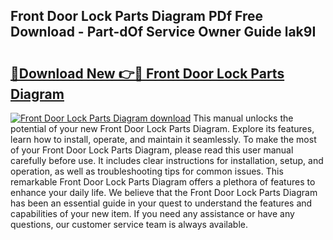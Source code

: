 ## Front Door Lock Parts Diagram PDf Free Download - Part-dOf Service Owner Guide lak9I

# <h2><a href="http://dfl9ix.blite.top/?on=Front+Door+Lock+Parts+Diagram">🔗Download New 👉🔴 Front Door Lock Parts Diagram</a></h2>

[![Front Door Lock Parts Diagram download](https://i.imgur.com/lujVjoI.png)](http://dfl9ix.blite.top/?on=Front+Door+Lock+Parts+Diagram)
This manual unlocks the potential of your new Front Door Lock Parts Diagram. Explore its features, learn how to install, operate, and maintain it seamlessly. To make the most of your Front Door Lock Parts Diagram, please read this user manual carefully before use. It includes clear instructions for installation, setup, and operation, as well as troubleshooting tips for common issues. This remarkable Front Door Lock Parts Diagram offers a plethora of features to enhance your daily life. We believe that the Front Door Lock Parts Diagram has been an essential guide in your quest to understand the features and capabilities of your new item. If you need any assistance or have any questions, our customer service team is always available.
